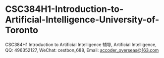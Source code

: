 # CSC384H1-Introduction-to-Artificial-Intelligence-University-of-Toronto
CSC384H1 Introduction to Artificial Intelligence 辅导, Artificial Intelligence, QQ: 496352127, WeChat: cestbon_688, Email: accoder_overseas@163.com
